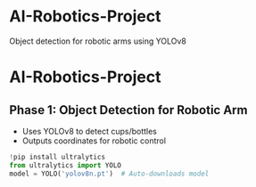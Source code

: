 # AI-Robotics-Project
Object detection for robotic arms using YOLOv8
# AI-Robotics-Project

## Phase 1: Object Detection for Robotic Arm
- Uses YOLOv8 to detect cups/bottles
- Outputs coordinates for robotic control

```python
!pip install ultralytics
from ultralytics import YOLO
model = YOLO('yolov8n.pt')  # Auto-downloads model
